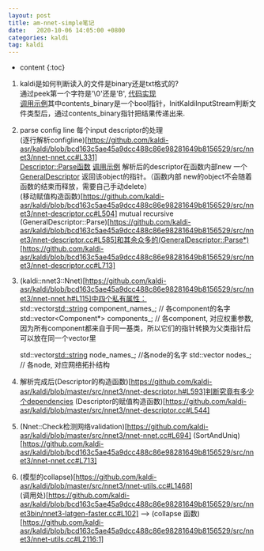 ```yaml
---
layout: post
title: am-nnet-simple笔记
date:   2020-10-06 14:05:00 +0800
categories: kaldi
tag: kaldi
---
```


* content
{:toc}

1. kaldi是如何判断读入的文件是binary还是txt格式的?  
   通过peek第一个字符是'\0'还是'B', [代码实现](https://github.com/kaldi-asr/kaldi/blob/bcd163c5ae45a9dcc488c86e98281649b8156529/src/base/io-funcs-inl.h#L306:1)  
   [调用示例](https://github.com/kaldi-asr/kaldi/blob/master/src/util/kaldi-io.cc#L817)其中contents_binary是一个bool指针，InitKaldiInputStream判断文件类型后，通过contents_binary指针把结果传递出来.

2. parse config line 每个input descriptor的处理  
   (逐行解析configline)[https://github.com/kaldi-asr/kaldi/blob/bcd163c5ae45a9dcc488c86e98281649b8156529/src/nnet3/nnet-nnet.cc#L331]  
   [Descriptor::Parse函数](https://github.com/kaldi-asr/kaldi/blob/bcd163c5ae45a9dcc488c86e98281649b8156529/src/nnet3/nnet-descriptor.cc#L491)
   [调用示例](https://github.com/kaldi-asr/kaldi/blob/bcd163c5ae45a9dcc488c86e98281649b8156529/src/nnet3/nnet-nnet.cc#L331)
   解析后的descriptor在函数内部new 一个[GeneralDescriptor](https://github.com/kaldi-asr/kaldi/blob/bcd163c5ae45a9dcc488c86e98281649b8156529/src/nnet3/nnet-descriptor.cc#L626)
   返回该object的指针。（函数内部 new的object不会随着函数的结束而释放，需要自己手动delete）  
   (移动赋值构造函数)[https://github.com/kaldi-asr/kaldi/blob/bcd163c5ae45a9dcc488c86e98281649b8156529/src/nnet3/nnet-descriptor.cc#L504]
   mutual recursive (GeneralDescriptor::Parse)[https://github.com/kaldi-asr/kaldi/blob/bcd163c5ae45a9dcc488c86e98281649b8156529/src/nnet3/nnet-descriptor.cc#L585]和其余众多的(GeneralDescriptor::Parse*)[https://github.com/kaldi-asr/kaldi/blob/bcd163c5ae45a9dcc488c86e98281649b8156529/src/nnet3/nnet-descriptor.cc#L713]
   
3. (kaldi::nnet3::Nnet)[https://github.com/kaldi-asr/kaldi/blob/bcd163c5ae45a9dcc488c86e98281649b8156529/src/nnet3/nnet-nnet.h#L115]中四个私有属性：  
   std::vector<std::string> component_names_; // 各component的名字  
   std::vector<Component*> components_; // 各component, 对应权重参数,因为所有component都来自于同一基类，所以它们的指针转换为父类指针后可以放在同一个vector里  

   std::vector<std::string> node_names_;  //各node的名字
   std::vector<NetworkNode> nodes_; // 各node, 对应网络拓扑结构

4. 解析完成后(Descriptor的构造函数)[https://github.com/kaldi-asr/kaldi/blob/master/src/nnet3/nnet-descriptor.h#L593]判断究竟有多少个dependencies
   (Descriptor的赋值构造函数)[https://github.com/kaldi-asr/kaldi/blob/master/src/nnet3/nnet-descriptor.cc#L544]


5. (Nnet::Check检测网络validation)[https://github.com/kaldi-asr/kaldi/blob/master/src/nnet3/nnet-nnet.cc#L694]
	(SortAndUniq)[https://github.com/kaldi-asr/kaldi/blob/bcd163c5ae45a9dcc488c86e98281649b8156529/src/nnet3/nnet-nnet.cc#L713]  
   
6. (模型的collapse)[https://github.com/kaldi-asr/kaldi/blob/master/src/nnet3/nnet-utils.cc#L1468]  
   (调用处)[https://github.com/kaldi-asr/kaldi/blob/bcd163c5ae45a9dcc488c86e98281649b8156529/src/nnet3bin/nnet3-latgen-faster.cc#L102] --> (collapse 函数)[https://github.com/kaldi-asr/kaldi/blob/bcd163c5ae45a9dcc488c86e98281649b8156529/src/nnet3/nnet-utils.cc#L2116:1]
